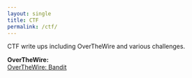 ```yaml
---
layout: single
title: CTF
permalink: /ctf/
---
```


CTF write ups including OverTheWire and various challenges.

<strong>OverTheWire:</strong><br>
[OverTheWire: Bandit]


[OverTheWire: Bandit]: https://kyle-c-simmons.github.io/overthewire/ctf/OverTheWire-Bandit/
